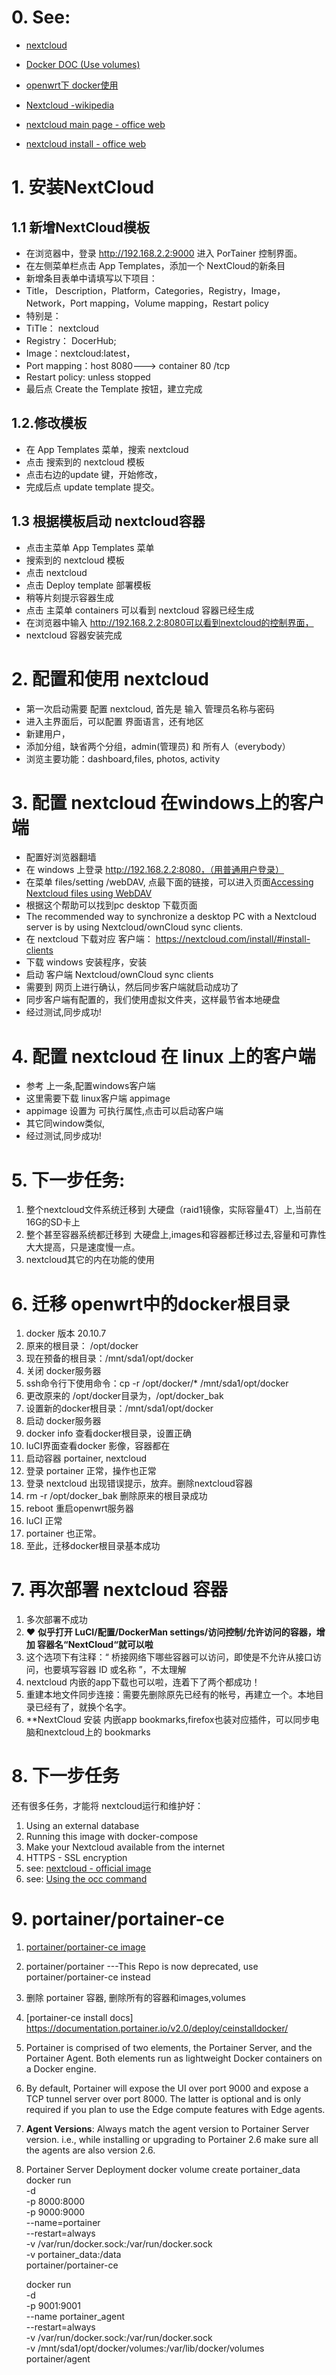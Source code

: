# 0. See:
 - [nextcloud](https://hub.docker.com/_/nextcloud)
 - [Docker DOC (Use volumes)](https://docs.docker.com/storage/volumes/)
 - [openwrt下 docker使用](https://koolshare.cn/thread-180474-1-1.html)
  
 - [Nextcloud -wikipedia](https://en.wikipedia.org/wiki/Nextcloud)
 - [nextcloud main page - office web](https://nextcloud.com/)
 - [nextcloud install - office web](https://nextcloud.com/install/)

# 1. 安装NextCloud
## 1.1 新增NextCloud模板
 - 在浏览器中，登录 http://192.168.2.2:9000  进入 PorTainer 控制界面。
 - 在左侧菜单栏点击 App Templates，添加一个 NextCloud的新条目
 - 新增条目表单中请填写以下项目：
 - Title， Description，Platform，Categories，Registry，Image， Network，Port mapping，Volume mapping，Restart policy 
 - 特别是：
 - TiTle： nextcloud
 - Registry： DocerHub; 
 - Image：nextcloud:latest，
 - Port mapping：host 8080---> container 80 /tcp
 - Restart policy: unless stopped
 - 最后点 Create the Template 按钮，建立完成

## 1.2.修改模板 
- 在 App Templates 菜单，搜索 nextcloud
- 点击 搜索到的 nextcloud 模板
- 点击右边的update 键，开始修改，
- 完成后点 update template  提交。


## 1.3 根据模板启动 nextcloud容器
  - 点击主菜单 App Templates 菜单 
  - 搜索到的 nextcloud 模板
  - 点击 nextcloud 
  - 点击 Deploy template 部署模板
  - 稍等片刻提示容器生成
  - 点击 主菜单 containers 可以看到 nextcloud 容器已经生成
  - 在浏览器中输入 http://192.168.2.2:8080可以看到nextcloud的控制界面，
  - nextcloud 容器安装完成

# 2. 配置和使用 nextcloud
  - 第一次启动需要 配置 nextcloud, 首先是 输入 管理员名称与密码
  - 进入主界面后，可以配置 界面语言，还有地区
  - 新建用户，
  - 添加分组，缺省两个分组，admin(管理员) 和 所有人（everybody）
  - 浏览主要功能：dashboard,files, photos, activity

# 3. 配置 nextcloud 在windows上的客户端
  - 配置好浏览器翻墙
  - 在 windows 上登录  http://192.168.2.2:8080，（用普通用户登录）
  - 在菜单 files/setting /webDAV, 点最下面的链接，可以进入页面[Accessing Nextcloud files using WebDAV](https://docs.nextcloud.com/server/22/user_manual/en/files/access_webdav.html)
  - 根据这个帮助可以找到pc desktop 下载页面
  - The recommended way to synchronize a desktop PC with a Nextcloud server is by using Nextcloud/ownCloud sync clients.
  - 在 nextcloud 下载对应 客户端： https://nextcloud.com/install/#install-clients
  - 下载 windows 安装程序，安装
  - 启动 客户端 Nextcloud/ownCloud sync clients
  - 需要到 网页上进行确认，然后同步客户端就启动成功了
  - 同步客户端有配置的，我们使用虚拟文件夹，这样最节省本地硬盘
  - 经过测试,同步成功!

# 4. 配置 nextcloud 在 linux 上的客户端
   -  参考 上一条,配置windows客户端
   -  这里需要下载 linux客户端 appimage
   -  appimage 设置为 可执行属性,点击可以启动客户端
   -  其它同window类似,
   -  经过测试,同步成功!

# 5. 下一步任务:
  1. 整个nextcloud文件系统迁移到 大硬盘（raid1镜像，实际容量4T）上,当前在16G的SD卡上
  2. 整个甚至容器系统都迁移到 大硬盘上,images和容器都迁移过去,容量和可靠性大大提高，只是速度慢一点。
  3. nextcloud其它的内在功能的使用

# 6. 迁移 openwrt中的docker根目录
  1. docker 版本 20.10.7
  2. 原来的根目录：  /opt/docker
  3. 现在预备的根目录：/mnt/sda1/opt/docker
  4. 关闭 docker服务器 
  5. ssh命令行下使用命令：cp -r /opt/docker/* /mnt/sda1/opt/docker
  6. 更改原来的 /opt/docker目录为，/opt/docker_bak
  7. 设置新的docker根目录：/mnt/sda1/opt/docker
  8. 启动 docker服务器
  9. docker info 查看docker根目录，设置正确
  10. luCI界面查看docker 影像，容器都在
  11. 启动容器 portainer, nextcloud
  12. 登录 portainer 正常，操作也正常
  13. 登录 nextcloud 出现错误提示，放弃。删除nextcloud容器
  14. rm -r /opt/docker_bak 删除原来的根目录成功
  15. reboot 重启openwrt服务器
  16. luCI 正常
  17. portainer 也正常。
  18. 至此，迁移docker根目录基本成功

# 7. 再次部署 nextcloud 容器
  1. 多次部署不成功
  2. ❤️ **似乎打开 LuCI/配置/DockerMan settings/访问控制/允许访问的容器，增加 容器名“NextCloud“就可以啦**
  3. 这个选项下有注释：“	桥接网络下哪些容器可以访问，即使是不允许从接口访问，也要填写容器 ID 或名称 ”，不太理解
  4. nextcloud 内嵌的app下载也可以啦，连着下了两个都成功！
  5. 重建本地文件同步连接：需要先删除原先已经有的帐号，再建立一个。本地目录已经有了，就换个名字。
  6. **NextCloud 安装 内嵌app bookmarks,firefox也装对应插件，可以同步电脑和nextcloud上的 bookmarks

# 8. 下一步任务
   还有很多任务，才能将 nextcloud运行和维护好：
  1. Using an external database
  2. Running this image with docker-compose
  3. Make your Nextcloud available from the internet
  4. HTTPS - SSL encryption
  5. see: [nextcloud - official image](https://hub.docker.com/_/nextcloud)
  6. see: [Using the occ command](https://docs.nextcloud.com/server/latest/admin_manual/configuration_server/occ_command.html)

# 9. portainer/portainer-ce
  1. [portainer/portainer-ce image](https://hub.docker.com/r/portainer/portainer-ce)
  2. portainer/portainer ---This Repo is now deprecated, use portainer/portainer-ce instead
  3. 删除 portainer 容器, 删除所有的容器和images,volumes
  4. [portainer-ce install docs] https://documentation.portainer.io/v2.0/deploy/ceinstalldocker/
  5. Portainer is comprised of two elements, the Portainer Server, and the Portainer Agent. Both elements run as lightweight Docker containers on a Docker engine.
  6. By default, Portainer will expose the UI over port 9000 and expose a TCP tunnel server over port 8000. The latter is optional and is only required if you plan to use the Edge compute features with Edge agents.
  7. **Agent Versions**: Always match the agent version to Portainer Server version. i.e., while installing or upgrading to Portainer 2.6 make sure all the agents are also version 2.6.
  8. Portainer Server Deployment
      docker volume create portainer_data
      docker run \
            -d \
            -p 8000:8000 \
            -p 9000:9000 \
            --name=portainer \
            --restart=always \
            -v /var/run/docker.sock:/var/run/docker.sock \
            -v portainer_data:/data \
            portainer/portainer-ce
         
      docker run \
             -d \
             -p 9001:9001 \
             --name portainer_agent \
             --restart=always \
             -v /var/run/docker.sock:/var/run/docker.sock \
             -v /mnt/sda1/opt/docker/volumes:/var/lib/docker/volumes \
             portainer/agent

        
            
            
            


